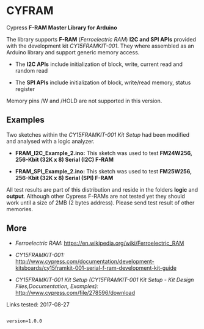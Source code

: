 # CYFRAM
Cypress **F-RAM Master Library for Arduino**

The library supports **F-RAM** (*Ferroelectric RAM*) **I2C and SPI APIs** provided with the development kit *CY15FRAMKIT-001*. They where assembled as an Arduino library and support generic memory access.

- The **I2C APIs** include initialization of block, write, current read and random read

- The **SPI APIs** include initialization of block, write/read memory, status register

Memory pins /W and /HOLD are not supported in this version.


## Examples 

Two sketches within the *CY15FRAMKIT-001 Kit Setup* had been modified and analysed with a logic analyzer. 

- **FRAM_I2C_Example_2.ino:** This sketch was used to test **FM24W256, 256-Kbit (32K x 8) Serial (I2C) F-RAM**

- **FRAM_SPI_Example_2.ino:** This sketch was used to test **FM25W256, 256-Kbit (32K x 8) Serial (SPI) F-RAM**

All test results are part of this distribution and reside in the folders **logic** and **output**. Although other Cypress F-RAMs are not tested yet they should work until a size of 2MB (2 bytes address). Please send test result of other memories.

## More

- *Ferroelectric RAM:* https://en.wikipedia.org/wiki/Ferroelectric_RAM

- *CY15FRAMKIT-001:* 
http://www.cypress.com/documentation/development-kitsboards/cy15framkit-001-serial-f-ram-development-kit-guide

- *CY15FRAMKIT-001 Kit Setup (CY15FRAMKIT-001 Kit Setup - Kit Design Files,Documentation, Examples):*
http://www.cypress.com/file/278596/download

Links tested: 2017-08-27


<code> 
version=1.0.0
</code>
